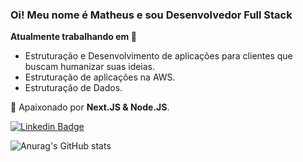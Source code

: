 
<h3 align="left">Oi! Meu nome é Matheus e sou Desenvolvedor Full Stack</h3>

<strong>Atualmente trabalhando em 🚧</strong>
<ul>
 <li>Estruturação e Desenvolvimento de aplicações para clientes que buscam humanizar suas ideias.</li>
 <li>Estruturação de aplicações na AWS.</li>
 <li>Estruturação de Dados.</li>
</ul>
 
💖 Apaixonado por **Next.JS & Node.JS**.

[![Linkedin Badge](https://img.shields.io/badge/-Matheus%20da%20Mata-7928Ca?style=flat-square&logo=Linkedin&logoColor=white&link=https://www.linkedin.com/in/matheus-da-mata-3875b1166/)](https://www.linkedin.com/in/matheus-da-mata-3875b1166/)

![Anurag's GitHub stats](https://github-readme-stats.vercel.app/api?username=matheusdamata&theme=github_dark&show_icons=false&border_color=25282e&line_height=20&card_width=420)
